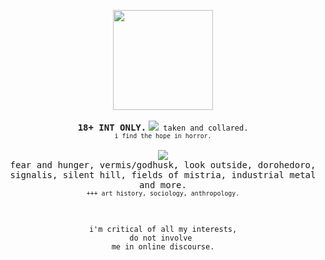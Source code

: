 <p align="center"><img src="https://sewerwolfx.neocities.org/graphics/graphics/gifs/14grey/60.gif" width="160"><br>
<br><b><samp>18+ INT ONLY.</samp></b>
<code><img src="https://files.catbox.moe/b415cn.webp"> taken and collared.</code>
<br><sub><code>i find the hope in horror.</code></sub>
<br><br>
<img src="https://files.catbox.moe/k0fn7y.png"><br>
<samp>fear and hunger, vermis/godhusk, look outside,
dorohedoro,<br>signalis, silent hill, fields of mistria, industrial metal and more.</samp>
<br><sub><code>+++ art history, sociology, anthropology.</code></sub></p>
<br>
<p align="center"><code>i'm critical of all my interests,
do not involve <br>me in online discourse.</code>
</p>

